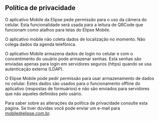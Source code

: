 
## Política de privacidade

O aplicativo Mobile da Elipse pede permissão para o uso da câmera do celular. 
Esta funcionalidade será usada para a leitura de QRCode que funcionam como atalhos para telas do Elipse Mobile.

O aplicativo mobile não coleta dados de localização no momento. Não colega dados da agenda telefônica.

O aplicativo Mobile armazena dados de login no celular e com o concentimento do usuário pode armazenar senhas.
Esta senhas são enviadas apenas para login em servidores seguros (https) quando se usa autenticação externa (LDAP).

O Elipse Mobile pode pedir permissão para usar armazenamento de dados no celular. Estes dados são usados para o funcionamento offline do aplicativo (respostas de formuários) e não são enviados para servidores que não aqueles definidos pelo usário.


Para saber sobre as alterações da política de privacidade consulte esta página.
Se tiver dúvidas você pode enviar um e-mail para mobile@elipse.com.br.





